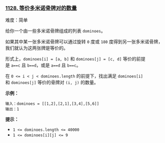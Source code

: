### [1128\. 等价多米诺骨牌对的数量](https://leetcode.cn/problems/number-of-equivalent-domino-pairs/)

难度：简单

给你一个由一些多米诺骨牌组成的列表 `dominoes`。

如果其中某一张多米诺骨牌可以通过旋转 `0` 度或 `180` 度得到另一张多米诺骨牌，我们就认为这两张牌是等价的。

形式上，`dominoes[i] = [a, b]` 和 `dominoes[j] = [c, d]` 等价的前提是 `a==c` 且 `b==d`，或是 `a==d` 且 `b==c`。

在 `0 <= i < j < dominoes.length` 的前提下，找出满足 `dominoes[i]` 和 `dominoes[j]` 等价的骨牌对 `(i, j)` 的数量。

**示例：**

```
输入：dominoes = [[1,2],[2,1],[3,4],[5,6]]
输出：1
```

**提示：**

-   `1 <= dominoes.length <= 40000`
-   `1 <= dominoes[i][j] <= 9`
